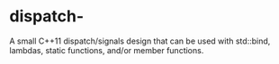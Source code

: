 # dispatch-
A small C++11 dispatch/signals design that can be used with std::bind, lambdas, static functions, and/or member functions.
